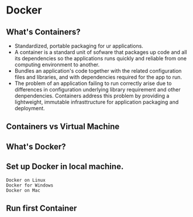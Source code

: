 # Docker 
## What's Containers?
- Standardized, portable packaging for ur applications.
- A container is a standard unit of sofware that packages up code and all its dependencies so the applications runs quickly and reliable from one computing environment to another.
- Bundles an application's code together with the related configuration files and libraries, and with dependencies required for the app to run.
- The problem of an application failing to run correctly arise due to differences in configuration underlying library requirement and other denpendencies. Containers address this problem by providing a lightweight, immutable infrasttructure for application packaging and deployment.
## Containers vs Virtual Machine
## What's Docker?
## Set up Docker in local machine.
    Docker on Linux
    Docker for Windows
    Docker on Mac

## Run first Container
